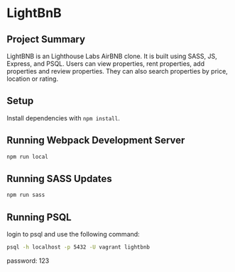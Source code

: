 # LightBnB

## Project Summary

LightBNB is an Lighthouse Labs AirBNB clone. It is built using SASS, JS, Express, and PSQL. Users can view properties, rent properties, add properties and review properties. They can also search properties by price, location or rating.

## Setup

Install dependencies with `npm install`.

## Running Webpack Development Server
```sh
npm run local
```

## Running SASS Updates
```sh
npm run sass
```

## Running PSQL
login to psql and use the following command:
```sh
psql -h localhost -p 5432 -U vagrant lightbnb
```
password: 123

